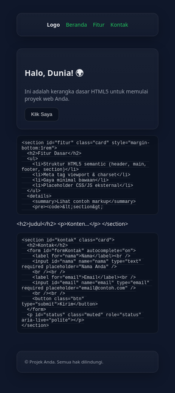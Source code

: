 <!doctype html>
<html lang="id">
<head>
  <meta charset="utf-8" />
  <meta name="viewport" content="width=device-width, initial-scale=1" />
  <title>Judul Halaman</title>

  <!-- SEO dasar -->
  <meta name="description" content="Deskripsi singkat halaman." />
  <meta name="author" content="Nama Anda" />

  <!-- Ikon (opsional) -->
  <!-- <link rel="icon" href="/favicon.ico" /> -->

  <!-- CSS eksternal (opsional) -->
  <!-- <link rel="stylesheet" href="styles.css" /> -->

  <style>
    /* Gaya dasar agar terlihat rapi tanpa CSS terpisah */
    :root {
      --bg: #0f172a;         /* slate-900 */
      --card: #111827;       /* gray-900 */
      --text: #e5e7eb;       /* gray-200 */
      --muted: #9ca3af;      /* gray-400 */
      --primary: #22c55e;    /* green-500 */
    }
    * { box-sizing: border-box; }
    html, body {
      margin: 0;
      height: 100%;
      font-family: system-ui, -apple-system, Segoe UI, Roboto, Ubuntu, Cantarell, "Helvetica Neue", Arial, "Noto Sans", "Apple Color Emoji", "Segoe UI Emoji";
      background: radial-gradient(1200px 600px at 10% -10%, #1f2937 0, transparent 60%), var(--bg);
      color: var(--text);
    }
    header, main, footer { padding: 1rem; }
    .container {
      max-width: 920px;
      margin: 0 auto;
    }
    .card {
      background: linear-gradient(180deg, rgba(255,255,255,0.04), rgba(255,255,255,0.02));
      border: 1px solid rgba(255,255,255,0.08);
      border-radius: 14px;
      padding: 1.25rem;
      backdrop-filter: blur(6px);
      box-shadow: 0 10px 30px rgba(0,0,0,0.25);
    }
    a { color: var(--primary); text-decoration: none; }
    a:hover { text-decoration: underline; }
    code, pre {
      font-family: ui-monospace, SFMono-Regular, Menlo, Consolas, "Liberation Mono", monospace;
      background: #0b1220;
      color: #d1d5db;
      border: 1px solid rgba(255,255,255,0.08);
      border-radius: 10px;
    }
    pre { padding: .75rem; overflow: auto; }
    .muted { color: var(--muted); }
    .btn {
      display: inline-block;
      padding: .6rem 1rem;
      border-radius: 10px;
      border: 1px solid rgba(255,255,255,0.12);
      background: #0b1220;
      color: var(--text);
      cursor: pointer;
      transition: transform .08s ease, background .2s ease, border-color .2s ease;
    }
    .btn:hover { transform: translateY(-1px); border-color: rgba(255,255,255,0.25); }
  </style>
</head>
<body>
  <header class="container">
    <nav aria-label="Navigasi utama" class="card">
      <strong>Logo</strong>
      <!-- Contoh tautan navigasi -->
      <span style="margin-left:.75rem"><a href="#home">Beranda</a></span>
      <span style="margin-left:.75rem"><a href="#fitur">Fitur</a></span>
      <span style="margin-left:.75rem"><a href="#kontak">Kontak</a></span>
    </nav>
  </header>

  <main class="container">
    <section id="home" class="card" style="margin-bottom:1rem">
      <h1>Halo, Dunia! 🌍</h1>
      <p class="muted">Ini adalah kerangka dasar HTML5 untuk memulai proyek web Anda.</p>
      <button class="btn" id="aksiBtn">Klik Saya</button>
    </section>

    <section id="fitur" class="card" style="margin-bottom:1rem">
      <h2>Fitur Dasar</h2>
      <ul>
        <li>Struktur HTML5 semantic (header, main, footer, section)</li>
        <li>Meta tag viewport & charset</li>
        <li>Gaya minimal bawaan</li>
        <li>Placeholder CSS/JS eksternal</li>
      </ul>
      <details>
        <summary>Lihat contoh markup</summary>
        <pre><code>&lt;section&gt;
  &lt;h2&gt;Judul&lt;/h2&gt;
  &lt;p&gt;Konten…&lt;/p&gt;
&lt;/section&gt;</code></pre>
      </details>
    </section>

    <section id="kontak" class="card">
      <h2>Kontak</h2>
      <form id="formKontak" autocomplete="on">
        <label for="nama">Nama</label><br />
        <input id="nama" name="nama" type="text" required placeholder="Nama Anda" />
        <br /><br />
        <label for="email">Email</label><br />
        <input id="email" name="email" type="email" required placeholder="email@contoh.com" />
        <br /><br />
        <button class="btn" type="submit">Kirim</button>
      </form>
      <p id="status" class="muted" role="status" aria-live="polite"></p>
    </section>
  </main>

  <footer class="container">
    <div class="card">
      <small class="muted">© <span id="tahun"></span> Projek Anda. Semua hak dilindungi.</small>
    </div>
  </footer>

  <!-- JavaScript: contoh interaksi sederhana -->
  <script>
    // Set tahun saat ini di footer
    document.getElementById('tahun').textContent = new Date().getFullYear();

    // Interaksi tombol
    document.getElementById('aksiBtn').addEventListener('click', () => {
      alert('Tombol diklik! 🎉');
    });

    // Validasi ringan form
    const form = document.getElementById('formKontak');
    const status = document.getElementById('status');

    form.addEventListener('submit', (e) => {
      e.preventDefault();
      const data = new FormData(form);
      const nama = data.get('nama');
      const email = data.get('email');

      if (!nama || !email) {
        status.textContent = 'Lengkapi nama dan email.';
        return;
      }

      // Simulasi kirim (di produksi, kirim ke server via fetch)
      status.textContent = 'Mengirim...';
      setTimeout(() => {
        status.textContent = `Terima kasih, ${nama}! Kami akan menghubungi ${email}.`;
        form.reset();
      }, 600);
    });
  </script>
</body>
</html>

